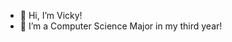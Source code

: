 - 👋 Hi, I’m Vicky!
- 💞️ I’m a Computer Science Major in my third year!

<!---
nguyenvickyv/nguyenvickyv is a ✨ special ✨ repository because its `README.md` (this file) appears on your GitHub profile.
You can click the Preview link to take a look at your changes.
--->
